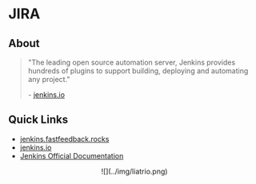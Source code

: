 # JIRA

## About
> "The leading open source automation server, Jenkins provides hundreds of plugins to support building, deploying and automating any project."
>
> \- [jenkins.io](https://jenkins.io/)

## Quick Links
 - [jenkins.fastfeedback.rocks](http://jenkins.fastfeedback.rocks)
 - [jenkins.io](https://jenkins.io/)
 - [Jenkins Official Documentation](https://jenkins.io/doc)

<center>
  ![](../img/liatrio.png)
</center>
